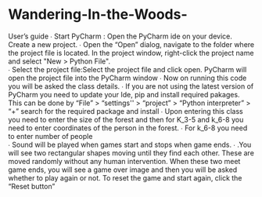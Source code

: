 # Wandering-In-the-Woods-

 User’s guide 
∙ Start PyCharm : Open the PyCharm ide on your device. Create a new project.
∙ Open the “Open” dialog, navigate to the folder where the project file is located. In the project window, right-click the project name and select "New > Python File".  
∙ Select the project file:Select the project file and click open. PyCharm will open the  project file into the PyCharm window 
∙ Now on running this code you will be asked the class details. 
∙ If you are not using the latest version of PyCharm you need to update your Ide, pip and  install required pakages. This can be done by “File” > “settings'' > “project” > “Python  interpreter” > “+” search for the required package and install 
∙ Upon entering this class you need to enter the size of the forest and then for K_3-5 and  k_6-8 you need to enter coordinates of the person in the forest. 
∙ For k_6-8 you need to enter number of people  
∙ Sound will be played when games start and stops when game ends. 
∙ .You will see two rectangular shapes moving until they find each other. These are moved  randomly without any human intervention.
When these two meet game ends, you will see a game over image and then you will be  asked whether to play again or not.
To reset the game and start again, click the “Reset button” 

